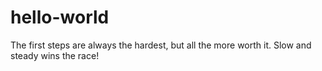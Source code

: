 # hello-world
The first steps are always the hardest, but all the more worth it. Slow and steady wins the race!
